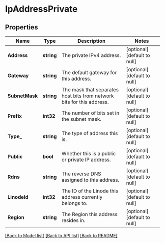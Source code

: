 # IpAddressPrivate

## Properties
Name | Type | Description | Notes
------------ | ------------- | ------------- | -------------
**Address** | **string** | The private IPv4 address.  | [optional] [default to null]
**Gateway** | **string** | The default gateway for this address.  | [optional] [default to null]
**SubnetMask** | **string** | The mask that separates host bits from network bits for this address.  | [optional] [default to null]
**Prefix** | **int32** | The number of bits set in the subnet mask.  | [optional] [default to null]
**Type_** | **string** | The type of address this is.  | [optional] [default to null]
**Public** | **bool** | Whether this is a public or private IP address.  | [optional] [default to null]
**Rdns** | **string** | The reverse DNS assigned to this address.  | [optional] [default to null]
**LinodeId** | **int32** | The ID of the Linode this address currently belongs to.  | [optional] [default to null]
**Region** | **string** | The Region this address resides in.  | [optional] [default to null]

[[Back to Model list]](../README.md#documentation-for-models) [[Back to API list]](../README.md#documentation-for-api-endpoints) [[Back to README]](../README.md)

